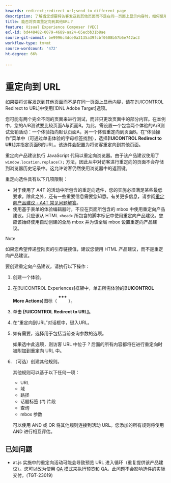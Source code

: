 ```yaml
---
kewords: redirect;redirect url;send to different page
description: 了解当您想要将访客发送到其他页面而不是在同一页面上显示内容时，如何使用Adobe [!DNL Target] 中的“重定向到URL”选项。
title: 能否将页面重定向到其他URL？
feature: Visual Experience Composer (VEC)
exl-id: bd448482-0079-4689-aa24-65ecbb31b8ae
source-git-commit: be9996c4dce0a3135a39fcbf0608b57b6e742ac3
workflow-type: tm+mt
source-wordcount: '472'
ht-degree: 66%

---
```


# 重定向到 URL

如果要将访客发送到其他页面而不是在同一页面上显示内容，请在[!UICONTROL Redirect to URL]中使用[!DNL Adobe Target]选项。

您可能有两个完全不同的页面来进行测试，而非只更改页面中的部分内容。在本例中，您的A/B测试要比较页面A与页面B。为此，需设置一个包含两个体验的A/B测试营销活动：一个体验指向默认页面A，另一个体验重定向到页面B。在“体验操作”菜单中（可通过单击体验的字母标签找到），选择&#x200B;**[!UICONTROL Redirect to URL]**&#x200B;并指定页面B的URL。该选件会配置为将访客重定向到其他页面。

重定向产品建议执行 JavaScript 代码以重定向浏览器。由于该产品建议使用了 `window.location.replace();` 方法，因此从中对访客进行重定向的页面不会存储到浏览器历史记录中。这允许访客仍然使用浏览器中的返回键。

重定向选件具有以下几项限制：

* 对于使用了 A4T 的活动中所包含的重定向选件，您的实施必须满足某些最低要求。除此之外，还有一些重要信息需要您知悉。有关更多信息，请参阅[重定向产品建议 - A4T 常见问题解答](/help/main/c-integrating-target-with-mac/a4t/r-a4t-faq/a4t-faq-redirect-offers.md#concept_21BF213F10E1414A9DCD4A98AF207905)。
* 使用基于表单的体验编辑器时，不应在页面所包含的 mbox 中使用重定向产品建议。只应该从 HTML `<head>` 所包含的脚本标记中使用重定向产品建议。您应该始终使用自动创建的全局 mbox 并为该全局 mbox 设置重定向产品建议。

>[!NOTE]
>
>如果您希望传递登陆页的引荐链接值，建议您使用 HTML 产品建议，而不是重定向产品建议。

要创建重定向产品建议，请执行以下操作：

1. 创建一个体验。
1. 在[!UICONTROL Experiences]框架中，单击所需体验的&#x200B;**[!UICONTROL More Actions]**&#x200B;图标（![更多操作图标](/help/main/assets/icons/MoreSmallList.svg)）。
1. 单击 **[!UICONTROL Redirect to URL]**。
1. 在“重定向到URL”对话框中，键入URL。
1. 如有需要，选择用于包括当前查询参数的选项。

   如果选中此选项，则访客 URL 中位于 ? 后面的所有内容都将在进行重定向时被附加到重定向 URL 中。

1. （可选）创建其他规则。

   其他规则可以基于以下任何一项：

   * URL
   * 域
   * 路径
   * 话题标签 (#) 片段
   * 查询
   * mbox 参数

   可以使用 AND 或 OR 将其他规则连接到活动 URL。您添加的所有规则将使用 AND 进行相互评估。

## 已知问题

* at.js 实施中的重定向活动可能会导致预览 URL 进入循环（重复提供该产品建议）。您可以改为使用 [QA 模式](/help/main/c-activities/c-activity-qa/activity-qa.md)来执行预览和 QA。此问题不会影响选件的实际交付。(TGT-23019)
